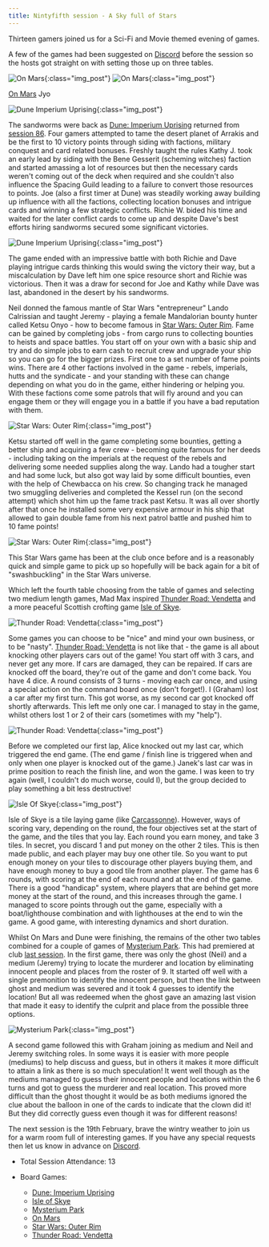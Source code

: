 ```yaml
---
title: Nintyfifth session - A Sky full of Stars
---
```


Thirteen gamers joined us for a Sci-Fi and Movie themed evening of games.

A few of the games had been suggested on [Discord][Contact] before the session so the hosts got straight on with setting those up on three tables.

![On Mars](/images/posts/2025_02_05/OnMars01.jpg "OnMars"){:class="img_post"}
![On Mars](/images/posts/2025_02_05/OnMars02.jpg "OnMars"){:class="img_post"}

[On Mars][OM]  Jyo

![Dune Imperium Uprising](/images/posts/2025_02_05/DuneImperium01.jpg "Dune Imperium Uprising"){:class="img_post"}

The sandworms were back as [Dune: Imperium Uprising][DIU] returned from [session 86][86]. Four gamers attempted to tame the desert planet of Arrakis and be the first to 10 victory points through siding with factions, military conquest and card related bonuses. Freshly taught the rules Kathy J. took an early lead by siding with the Bene Gesserit (scheming witches) faction and started amassing a lot of resources but then the necessary cards weren't coming out of the deck when required and she couldn't also influence the Spacing Guild leading to a failure to convert those resources to points. Joe (also a first timer at Dune) was steadily working away building up influence with all the factions, collecting location bonuses and intrigue cards and winning a few strategic conflicts. Richie W. bided his time and waited for the later conflict cards to come up and despite Dave's best efforts hiring sandworms secured some significant victories.

![Dune Imperium Uprising](/images/posts/2025_02_05/DuneImperium02.jpg "Dune Imperium Uprising"){:class="img_post"}

The game ended with an impressive battle with both Richie and Dave playing intrigue cards thinking this would swing the victory their way, but a miscalculation by Dave left him one spice resource short and Richie was victorious. Then it was a draw for second for Joe and Kathy while Dave was last, abandoned in the desert by his sandworms. 

Neil donned the famous mantle of Star Wars "entrepreneur" Lando Calrissian and taught Jeremy - playing a female Mandalorian bounty hunter called Ketsu Onyo - how to become famous in [Star Wars: Outer Rim][SWOR]. Fame can be gained by completing jobs - from cargo runs to collecting bounties to heists and space battles. You start off on your own with a basic ship and try and do simple jobs to earn cash to recruit crew and upgrade your ship so you can go for the bigger prizes. First one to a set number of fame points wins. There are 4 other factions involved in the game - rebels, imperials, hutts and the syndicate - and your standing with these can change depending on what you do in the game, either hindering or helping you. With these factions come some patrols that will fly around and you can engage them or they will engage you in a battle if you have a bad reputation with them.

![Star Wars: Outer Rim](/images/posts/2025_02_05/OuterRim01.jpg "Star Wars: Outer Rim"){:class="img_post"}

Ketsu started off well in the game completing some bounties, getting a better ship and acquiring a few crew - becoming quite famous for her deeds - including taking on the imperials at the request of the rebels and delivering some needed supplies along the way. Lando had a tougher start and had some luck, but also got way laid by some difficult bounties, even with the help of Chewbacca on his crew. So changing track he managed two smuggling deliveries and completed the Kessel run (on the second attempt) which shot him up the fame track past Ketsu. It was all over shortly after that once he installed some very expensive armour in his ship that allowed to gain double fame from his next patrol battle and pushed him to 10 fame points!

![Star Wars: Outer Rim](/images/posts/2025_02_05/OuterRim02.jpg "Star Wars: Outer Rim"){:class="img_post"}

This Star Wars game has been at the club once before and is a reasonably quick and simple game to pick up so hopefully will be back again for a bit of "swashbuckling" in the Star Wars universe.

Which left the fourth table choosing from the table of games and selecting two medium length games, Mad Max inspired [Thunder Road: Vendetta][TR] and a more peaceful Scottish crofting game [Isle of Skye][IoS].

![Thunder Road: Vendetta](/images/posts/2025_02_05/ThunderRoad01.jpg "Thunder Road: Vendetta"){:class="img_post"}

Some games you can choose to be "nice" and mind your own business, or to be "nasty".  [Thunder Road: Vendetta][TR] is not like that - the game is all about knocking other players cars out of the game!  You start off with 3 cars, and never get any more.  If cars are damaged, they can be repaired.  If cars are knocked off the board, they're out of the game and don't come back.  You have 4 dice.  A round consists of 3 turns - moving each car once, and using a special action on the command board once (don't forget!).  I (Graham) lost a car after my first turn.  This got worse, as my second car got knocked off shortly afterwards.  This left me only one car.  I managed to stay in the game, whilst others lost 1 or 2 of their cars (sometimes with my "help").

![Thunder Road: Vendetta](/images/posts/2025_02_05/ThunderRoad02.jpg "Thunder Road: Vendetta"){:class="img_post"}

Before we completed our first lap, Alice knocked out my last car, which triggered the end game.  (The end game / finish line is triggered when and only when one player is knocked out of the game.)   Janek's last car was in prime position to reach the finish line, and won the game.  I was keen to try again (well, I couldn't do much worse, could I), but the group decided to play something a bit less destructive!

![Isle Of Skye](/images/posts/2025_02_05/IsleOfSkye01.jpg "Isle Of Skye"){:class="img_post"}

Isle of Skye is a tile laying game (like [Carcassonne][Car]).  However, ways of scoring vary, depending on the round, the four objectives set at the start of the game, and the tiles that you lay.  Each round you earn money, and take 3 tiles.  In secret, you discard 1 and put money on the other 2 tiles.  This is then made public, and each player may buy one other tile.  So you want to put enough money on your tiles to discourage other players buying them, and have enough money to buy a good tile from another player.  The game has 6 rounds, with scoring at the end of each round and at the end of the game.  There is a good "handicap" system, where players that are behind get more money at the start of the round, and this increases through the game.   I managed to score points through out the game, especially with a boat/lighthouse combination and with lighthouses at the end to win the game.  A good game, with interesting dynamics and short duration.


Whilst On Mars and Dune were finishing, the remains of the other two tables combined for a couple of games of [Mysterium Park][MP]. This had premiered at club [last session][94]. In the first game, there was only the ghost (Neil) and a medium (Jeremy) trying to locate the murderer and location by eliminating innocent people and places from the roster of 9. It started off well with a single premonition to identify the innocent person, but then the link between ghost and medium was severed and it took 4 guesses to identify the location! But all was redeemed when the ghost gave an amazing last vision that made it easy to identify the culprit and place from the possible three options. 

![Mysterium Park](/images/posts/2025_02_05/MysteriumPark01.jpg "Mysterium Park"){:class="img_post"}

A second game followed this with Graham joining as medium and Neil and Jeremy switching roles. In some ways it is easier with more people (mediums) to help discuss and guess, but in others it makes it more difficult to attain a link as there is so much speculation! It went well though as the mediums managed to guess their innocent people and locations within the 6 turns and got to guess the murderer and real location. This proved more difficult than the ghost thought it would be as both mediums ignored the clue about the balloon in one of the cards to indicate that the clown did it! But they did correctly guess even though it was for different reasons!

The next session is the 19th February, brave the wintry weather to join us for a warm room full of interesting games. If you have any special requests then let us know in advance on [Discord][Contact].

* Total Session Attendance: 13
* Board Games:

	 * [Dune: Imperium Uprising][DIU]
	 * [Isle of Skye][IoS]
	 * [Mysterium Park][MP]
	 * [On Mars][OM]
	 * [Star Wars: Outer Rim][SWOR]
	 * [Thunder Road: Vendetta][TR]

[86]: /2024/09/04/eightysixth-session.html
[94]: /2025/01/22/nintyfourth-session.html

[DIU]: {{site.data.BoardGameLinks.DuneImperiumUprising.Link}}
[IoS]: {{site.data.BoardGameLinks.IsleOfSkye.Link}}
[MP]: {{site.data.BoardGameLinks.MysteriumPark.Link}}
[OM]: {{site.data.BoardGameLinks.OnMars.Link}}
[SWOR]: {{site.data.BoardGameLinks.StarWarsOuterRim.Link}}
[TR]: {{site.data.BoardGameLinks.ThunderRoadVendetta.Link}}
[Car]: {{site.data.BoardGameLinks.Carcassonne.Link}}

[Contact]: /Contact.html
